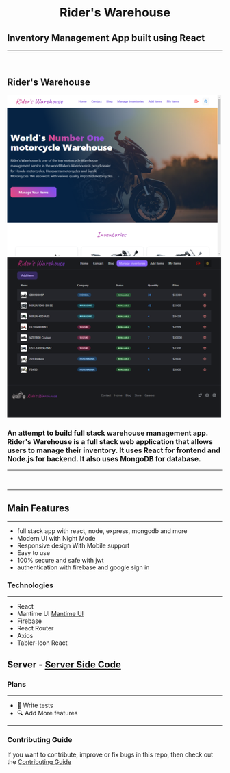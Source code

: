<h1 align="center">
    Rider's Warehouse
</h1>

## Inventory Management App built using React
----

<br/>
<h2>
    Rider's Warehouse
</h2>


<p float = 'left'>
<a align="center" href="https://rider-s-warehouse.web.app/"><img src="HomePage.png" alt="Management website" width='500' /></a>
<a align="center" href="https://rider-s-warehouse.web.app/"><img src="Table.png" alt="Management website" width='500' /></a>
<div/>



### An attempt to build full stack warehouse management app. Rider's Warehouse is a full stack web application that allows users to manage their inventory. It uses React for frontend and Node.js for backend. It also uses MongoDB for database.
----

<br/>


----


## Main Features
------
- full stack app with react,  node, express, mongodb  and more
- Modern UI with Night Mode
- Responsive design With Mobile support
- Easy to use
- 100% secure and safe with jwt
- authentication with firebase and google sign in


### Technologies
----
- React
- Mantime UI [Mantime UI](https://mantine.dev/)
- Firebase
-  React Router
-  Axios
-  Tabler-Icon React



## Server - <a href="https://github.com/Saifurrahmanemon/Rider-s-Warehouse-server.git">Server Side Code</a>

### Plans
----
- 🧪 Write tests
- 🔍 Add More features

---

### Contributing Guide

If you want to contribute, improve or fix bugs in this repo, then check out the [Contributing Guide](./CONTRIBUTING.md)
<br/>
